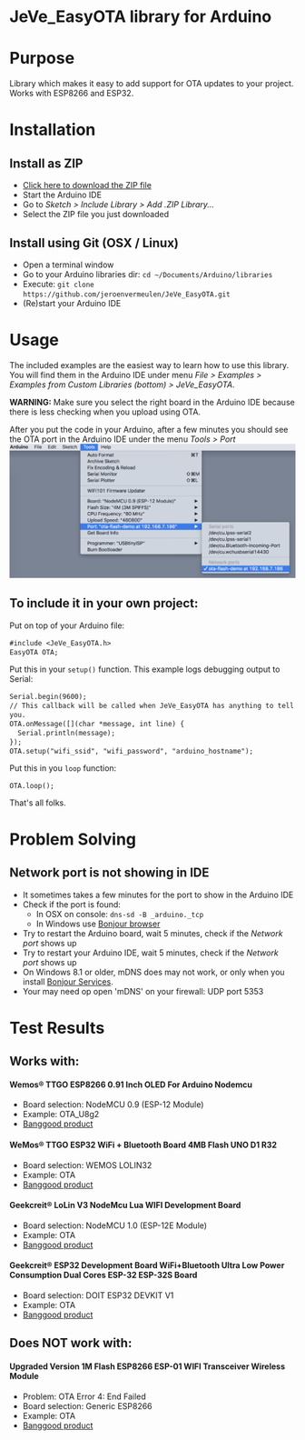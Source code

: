 JeVe_EasyOTA library for Arduino
================================

# Purpose

Library which makes it easy to add support for OTA updates to your project. Works with ESP8266 and ESP32.

# Installation

## Install as ZIP

* [Click here to download the ZIP file](https://github.com/jeroenvermeulen/JeVe_EasyOTA/archive/master.zip)
* Start the Arduino IDE
* Go to _Sketch > Include Library > Add .ZIP Library..._
* Select the ZIP file you just downloaded

## Install using Git (OSX / Linux)

* Open a terminal window
* Go to your Arduino libraries dir: `cd ~/Documents/Arduino/libraries`
* Execute: `git clone https://github.com/jeroenvermeulen/JeVe_EasyOTA.git`
* (Re)start your Arduino IDE

# Usage

The included examples are the easiest way to learn how to use this library. <br />
You will find them in the Arduino IDE under menu _File > Examples > Examples from Custom Libraries (bottom) > JeVe_EasyOTA_.

**WARNING:** Make sure you select the right board in the Arduino IDE because there is less checking when you upload using OTA.

After you put the code in your Arduino, after a few minutes you should see the OTA port in the Arduino IDE under the menu _Tools > Port_ 
![Arduino IDE Menu > Port](docs/menu_ota_port.png)

## To include it in your own project:

Put on top of your Arduino file:
```
#include <JeVe_EasyOTA.h> 
EasyOTA OTA;
```

Put this in your `setup()` function. This example logs debugging output to Serial:
```
Serial.begin(9600);
// This callback will be called when JeVe_EasyOTA has anything to tell you.
OTA.onMessage([](char *message, int line) {
  Serial.println(message);
});
OTA.setup("wifi_ssid", "wifi_password", "arduino_hostname");
```

Put this in you `loop` function:
```
OTA.loop();
```

That's all folks.

# Problem Solving

## Network port is not showing in IDE

* It sometimes takes a few minutes for the port to show in the Arduino IDE
* Check if the port is found:
  * In OSX on console: `dns-sd -B _arduino._tcp`
  * In Windows use [Bonjour browser](http://hobbyistsoftware.com/bonjourBrowser)
* Try to restart the Arduino board, wait 5 minutes, check if the _Network port_ shows up
* Try to restart your Arduino IDE, wait 5 minutes, check if the _Network port_ shows up
* On Windows 8.1 or older, mDNS does may not work, or only when you install [Bonjour Services](https://support.apple.com/kb/DL999?locale=en_US).
* Your may need op open 'mDNS' on your firewall: UDP port 5353

# Test Results

## Works with:

#### Wemos® TTGO ESP8266 0.91 Inch OLED For Arduino Nodemcu 

* Board selection: NodeMCU 0.9 (ESP-12 Module)
* Example: OTA_U8g2
* [Banggood product](https://www.banggood.com/Wemos-TTGO-ESP8266-0_91-Inch-OLED-For-Arduino-Nodemcu-p-1205904.html)

#### WeMos® TTGO ESP32 WiFi + Bluetooth Board 4MB Flash UNO D1 R32

* Board selection: WEMOS LOLIN32
* Example: OTA
* [Banggood product](https://www.banggood.com/WeMos-TTgo-ESP32-WiFi-Bluetooth-Board-4MB-Flash-UNO-D1-R32-p-1163967.html)

#### Geekcreit® LoLin V3 NodeMcu Lua WIFI Development Board

* Board selection: NodeMCU 1.0 (ESP-12E Module)
* Example: OTA
* [Banggood product](https://www.banggood.com/V3-NodeMcu-Lua-WIFI-Development-Board-p-992733.html)

#### Geekcreit® ESP32 Development Board WiFi+Bluetooth Ultra Low Power Consumption Dual Cores ESP-32 ESP-32S Board

* Board selection: DOIT ESP32 DEVKIT V1
* Example: OTA
* [Banggood product](https://www.banggood.com/ESP32-Development-Board-WiFiBluetooth-Ultra-Low-Power-Consumption-Dual-Cores-ESP-32-ESP-32S-Board-p-1109512.html)

## Does NOT work with:

#### Upgraded Version 1M Flash ESP8266 ESP-01 WIFI Transceiver Wireless Module

* Problem: OTA Error 4: End Failed
* Board selection: Generic ESP8266
* Example: OTA
* [Banggood product](https://www.banggood.com/Upgraded-Version-1M-Flash-ESP8266-ESP-01-WIFI-Transceiver-Wireless-Module-p-979509.html)
